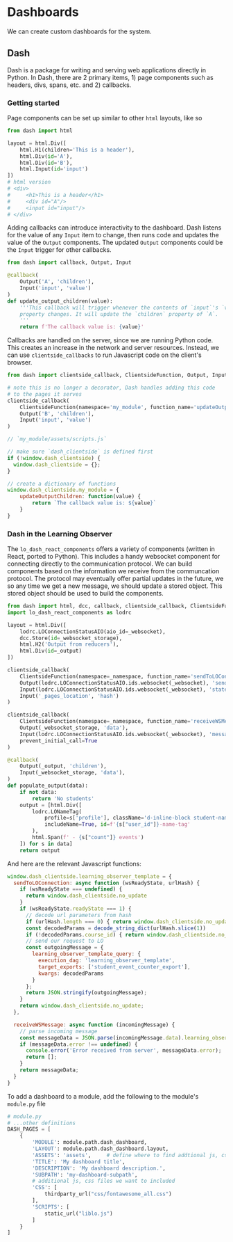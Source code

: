 # Dashboards

We can create custom dashboards for the system.

## Dash

Dash is a package for writing and serving web applications directly in Python. In Dash, there are 2 primary items, 1) page components such as headers, divs, spans, etc. and 2) callbacks.

### Getting started

Page components can be set up similar to other `html` layouts, like so

```python
from dash import html

layout = html.Div([
    html.H1(children='This is a header'),
    html.Div(id='A'),
    html.Div(id='B'),
    html.Input(id='input')
])
# html version
# <div>
#     <h1>This is a header</h1>
#     <div id="A"/>
#     <input id="input"/>
# </div>
```

Adding callbacks can introduce interactivity to the dashboard. Dash listens for the value of any `Input` item to change, then runs code and updates the value of the `Output` components. The updated `Output` components could be the `Input` trigger for other callbacks.

```python
from dash import callback, Output, Input

@callback(
    Output('A', 'children'),
    Input('input', 'value')
)
def update_output_children(value):
    '''This callback will trigger whenever the contents of `input`'s `value`
    property changes. It will update the `children` property of `A`.
    '''
    return f'The callback value is: {value}'
```

Callbacks are handled on the server, since we are running Python code. This creates an increase in the network and server resources. Instead, we can use `clientside_callbacks` to run Javascript code on the client's browser.

```python
from dash import clientside_callback, ClientsideFunction, Output, Input

# note this is no longer a decorator, Dash handles adding this code
# to the pages it serves
clientside_callback(
    ClientsideFunction(namespace='my_module', function_name='updateOutputChildren')
    Output('B', 'children'),
    Input('input', 'value')
)
```

```javascript
// `my_module/assets/scripts.js`

// make sure `dash_clientside` is defined first
if (!window.dash_clientside) {
  window.dash_clientside = {};
}

// create a dictionary of functions
window.dash_clientside.my_module = {
    updateOutputChildren: function(value) {
        return `The callback value is: ${value}`
    }
}
```

### Dash in the Learning Observer

The `lo_dash_react_components` offers a variety of components (written in React, ported to Python). This includes a handy websocket component for connecting directly to the communication protocol. We can build components based on the information we receive from the communcation protocol. The protocol may eventually offer partial updates in the future, we so any time we get a new message, we should update a stored object. This stored object should be used to build the components.

```python
from dash import html, dcc, callback, clientside_callback, ClientsideFunction, Output, Input
import lo_dash_react_components as lodrc

layout = html.Div([
    lodrc.LOConnectionStatusAIO(aio_id=_websocket),
    dcc.Store(id=_websocket_storage),
    html.H2('Output from reducers'),
    html.Div(id=_output)
])

clientside_callback(
    ClientsideFunction(namespace=_namespace, function_name='sendToLOConnection'),
    Output(lodrc.LOConnectionStatusAIO.ids.websocket(_websocket), 'send'),
    Input(lodrc.LOConnectionStatusAIO.ids.websocket(_websocket), 'state'),  # used for initial setup
    Input('_pages_location', 'hash')
)

clientside_callback(
    ClientsideFunction(namespace=_namespace, function_name='receiveWSMessage'),
    Output(_websocket_storage, 'data'),
    Input(lodrc.LOConnectionStatusAIO.ids.websocket(_websocket), 'message'),
    prevent_initial_call=True
)

@callback(
    Output(_output, 'children'),
    Input(_websocket_storage, 'data'),
)
def populate_output(data):
    if not data:
        return 'No students'
    output = [html.Div([
        lodrc.LONameTag(
            profile=s['profile'], className='d-inline-block student-name-tag',
            includeName=True, id=f'{s["user_id"]}-name-tag'
        ),
        html.Span(f' - {s["count"]} events')
    ]) for s in data]
    return output
```

And here are the relevant Javascript functions:

```javascript
window.dash_clientside.learning_observer_template = {
  sendToLOConnection: async function (wsReadyState, urlHash) {
    if (wsReadyState === undefined) {
      return window.dash_clientside.no_update
    }
    if (wsReadyState.readyState === 1) {
      // decode url parameters from hash
      if (urlHash.length === 0) { return window.dash_clientside.no_update }
      const decodedParams = decode_string_dict(urlHash.slice(1))
      if (!decodedParams.course_id) { return window.dash_clientside.no_update }
      // send our request to LO
      const outgoingMessage = {
        learning_observer_template_query: {
          execution_dag: 'learning_observer_template',
          target_exports: ['student_event_counter_export'],
          kwargs: decodedParams
        }
      };
      return JSON.stringify(outgoingMessage);
    }
    return window.dash_clientside.no_update;
  },

  receiveWSMessage: async function (incomingMessage) {
    // parse incoming message
    const messageData = JSON.parse(incomingMessage.data).learning_observer_template_query.student_event_counter_join_roster || [];
    if (messageData.error !== undefined) {
      console.error('Error received from server', messageData.error);
      return [];
    }
    return messageData;
  }
}
```

To add a dashboard to a module, add the following to the module's `module.py` file

```python
# module.py
# ...other definitions
DASH_PAGES = [
    {
        'MODULE': module.path.dash_dashboard,
        'LAYOUT': module.path.dash_dashboard.layout,
        'ASSETS': 'assets',     # define where to find addtional js, css files are
        'TITLE': 'My dashboard title',
        'DESCRIPTION': 'My dashboard description.',
        'SUBPATH': 'my-dashboard-subpath',
        # additional js, css files we want to included
        'CSS': [
            thirdparty_url("css/fontawesome_all.css")
        ],
        'SCRIPTS': [
            static_url("liblo.js")
        ]
    }
]
```
